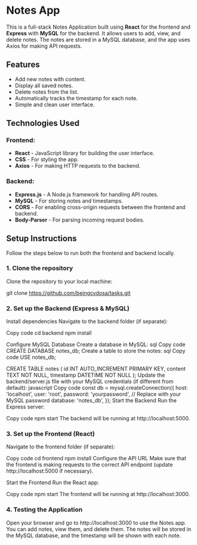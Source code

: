 # Notes App

This is a full-stack Notes Application built using **React** for the frontend and **Express** with **MySQL** for the backend. It allows users to add, view, and delete notes. The notes are stored in a MySQL database, and the app uses Axios for making API requests.

## Features

- Add new notes with content.
- Display all saved notes.
- Delete notes from the list.
- Automatically tracks the timestamp for each note.
- Simple and clean user interface.

## Technologies Used

### Frontend:
- **React** - JavaScript library for building the user interface.
- **CSS** - For styling the app.
- **Axios** - For making HTTP requests to the backend.

### Backend:
- **Express.js** - A Node.js framework for handling API routes.
- **MySQL** - For storing notes and timestamps.
- **CORS** - For enabling cross-origin requests between the frontend and backend.
- **Body-Parser** - For parsing incoming request bodies.

## Setup Instructions

Follow the steps below to run both the frontend and backend locally.

### 1. Clone the repository

Clone the repository to your local machine:

git clone https://github.com/beingcvdosa/tasks.git

### 2. Set up the Backend (Express & MySQL)
Install dependencies
Navigate to the backend folder (if separate):

Copy code
cd backend
npm install

Configure MySQL Database
Create a database in MySQL:
sql
Copy code
CREATE DATABASE notes_db;
Create a table to store the notes:
sql
Copy code
USE notes_db;

CREATE TABLE notes (
    id INT AUTO_INCREMENT PRIMARY KEY,
    content TEXT NOT NULL,
    timestamp DATETIME NOT NULL
);
Update the backend/server.js file with your MySQL credentials (if different from default):
javascript
Copy code
const db = mysql.createConnection({
    host: 'localhost',
    user: 'root',
    password: 'yourpassword', // Replace with your MySQL password
    database: 'notes_db',
});
Start the Backend
Run the Express server:


Copy code
npm start
The backend will be running at http://localhost:5000.

### 3. Set up the Frontend (React)
Navigate to the frontend folder (if separate):


Copy code
cd frontend
npm install
Configure the API URL
Make sure that the frontend is making requests to the correct API endpoint (update http://localhost:5000 if necessary).

Start the Frontend
Run the React app:


Copy code
npm start
The frontend will be running at http://localhost:3000.

### 4. Testing the Application
Open your browser and go to http://localhost:3000 to use the Notes app.
You can add notes, view them, and delete them.
The notes will be stored in the MySQL database, and the timestamp will be shown with each note.